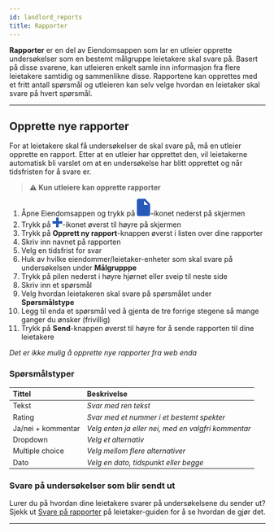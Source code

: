 ```yaml
---
id: landlord_reports
title: Rapporter
---
```


**Rapporter** er en del av Eiendomsappen som lar en utleier opprette undersøkelser som en bestemt målgruppe leietakere skal svare på. Basert på disse svarene, kan utleieren enkelt samle inn informasjon fra flere leietakere samtidig og sammenlikne disse. Rapportene kan opprettes med et fritt antall spørsmål og utleieren kan selv velge hvordan en leietaker skal svare på hvert spørsmål.

---
## Opprette nye rapporter
For at leietakere skal få undersøkelser de skal svare på, må en utleier opprette en rapport. Etter at en utleier har opprettet den, vil leietakerne automatisk bli varslet om at en undersøkelse har blitt opprettet og når tidsfristen for å svare er. 


> **⚠️ Kun utleiere kan opprette rapporter**

<!--DOCUSAURUS_CODE_TABS-->
<!--Mobil-->
1. Åpne Eiendomsappen og trykk på ![Rapporter](assets/tab_reports.png)-ikonet nederst på skjermen
1. Trykk på ![+](assets/add_blue.png)-ikonet øverst til høyre på skjermen
1. Trykk på **Opprett ny rapport**-knappen øverst i listen over dine rapporter
1. Skriv inn navnet på rapporten
1. Velg en tidsfrist for svar
1. Huk av hvilke eiendommer/leietaker-enheter som skal svare på undersøkelsen under **Målgrupppe**
1. Trykk på pilen nederst i høyre hjørnet eller sveip til neste side
1. Skriv inn et spørsmål
1. Velg hvordan leietakeren skal svare på spørsmålet under **Spørsmålstype**
1. Legg til enda et spørsmål ved å gjenta de tre forrige stegene så mange ganger du ønsker (frivillig)
1. Trykk på **Send**-knappen øverst til høyre for å sende rapporten til dine leietakere
<!--Web-->
_Det er ikke mulig å opprette nye rapporter fra web enda_
<!--END_DOCUSAURUS_CODE_TABS-->

### Spørsmålstyper
| Tittel | Beskrivelse |
|:----|:----|
| Tekst | _Svar med ren tekst_ |
| Rating | _Svar med et nummer i et bestemt spekter_ |
| Ja/nei + kommentar | _Velg enten ja eller nei, med en valgfri kommentar_ |
| Dropdown | _Velg et alternativ_ |
| Multiple choice | _Velg mellom flere alternativer_ |
| Dato | _Velg en dato, tidspunkt eller begge_ |

### Svare på undersøkelser som blir sendt ut
Lurer du på hvordan dine leietakere svarer på undersøkelsene du sender ut? Sjekk ut [Svare på rapporter](../tenant/tenant_reports#svare-på-rapporter) på leietaker-guiden for å se hvordan de gjør det.

---
